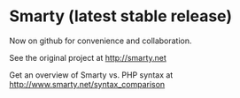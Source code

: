 # Smarty (latest stable release)

Now on github for convenience and collaboration.

See the original project at http://smarty.net

Get an overview of Smarty vs. PHP syntax at http://www.smarty.net/syntax_comparison
